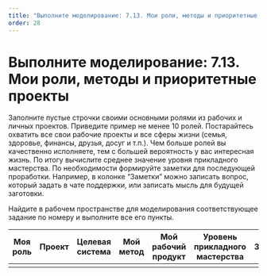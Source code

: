 ```yaml
---
title: "Выполните моделирование: 7.13. Мои роли, методы и приоритетные проекты"
order: 28
---
```


# Выполните моделирование: 7.13. Мои роли, методы и приоритетные проекты



Заполните пустые строчки своими основными ролями из рабочих и личных проектов. Приведите пример не менее 10 ролей. Постарайтесь охватить все свои рабочие проекты и все сферы жизни (семья, здоровье, финансы, друзья, досуг и т.п.). Чем больше ролей вы качественно исполняете, тем с большей вероятность у вас интересная жизнь. По итогу вычислите среднее значение уровня прикладного мастерства. По необходимости формируйте заметки для последующей проработки. Например, в колонке “Заметки” можно записать вопрос, который задать в чате поддержки, или записать мысль для будущей заготовки.

Найдите в рабочем пространстве для моделирования соответствующее задание по номеру и выполните все его пункты.

| Моя роль | Проект | Целевая система | Мой метод | Мой рабочий продукт | Уровень прикладного мастерства | Заметки |
| --- | --- | --- | --- | --- | --- | --- |
|  |  |  |  |  |  |  |

